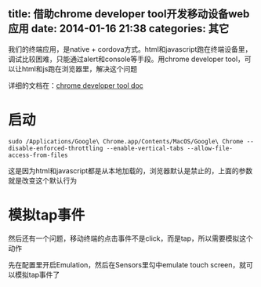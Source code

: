 title: 借助chrome developer tool开发移动设备web应用
date: 2014-01-16 21:38
categories: 其它
---
我们的终端应用，是native + cordova方式。html和javascript跑在终端设备里，调试比较困难，只能通过alert和console等手段。用chrome developer tool，可以让html和js跑在浏览器里，解决这个问题
<!--more-->

详细的文档在：[chrome developer tool doc](https://developers.google.com/chrome-developer-tools/docs/mobile-emulation?hl=zh-cn)

# 启动

```
sudo /Applications/Google\ Chrome.app/Contents/MacOS/Google\ Chrome --disable-enforced-throttling --enable-vertical-tabs --allow-file-access-from-files
```
这是因为html和javascript都是从本地加载的，浏览器默认是禁止的，上面的参数就是改变这个默认行为

# 模拟tap事件

然后还有一个问题，移动终端的点击事件不是click，而是tap，所以需要模拟这个动作

先在配置里开启Emulation，然后在Sensors里勾中emulate touch screen，就可以模拟tap事件了